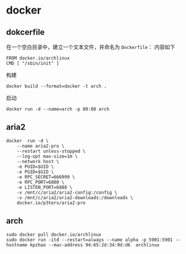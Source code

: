 # docker
## dokcerfile
在一个空白目录中，建立一个文本文件，并命名为 `Dockerfile`： 内容如下  
```
FROM docker.io/archlinux  
CMD [ "/sbin/init" ]
```
构建
```
docker build --format=docker -t arch .
```
启动
```
docker run -d --name=arch -p 80:80 arch
```

## aria2
```
docker  run -d \
    --name aria2-pro \
    --restart unless-stopped \
    --log-opt max-size=1m \
    --network host \
    -e PUID=$UID \
    -e PGID=$GID \
    -e RPC_SECRET=666999 \
    -e RPC_PORT=6800 \
    -e LISTEN_PORT=6888 \
    -v /mnt/c/aria2/aria2-config:/config \
    -v /mnt/c/aria2/aria2-downloads:/downloads \
    docker.io/p3terx/aria2-pro
```

## arch
```
sudo docker pull docker.io/archlinux  
sudo docker run -itd --restart=always --name alpha -p 5901:5901 --hostname kpzhao --mac-address 94:65:2d:34:9d:d6  archlinux
```
